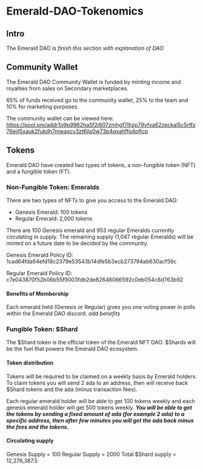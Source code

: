 # Emerald-DAO-Tokenomics

## Intro
The Emerald DAO is *finish this section with explanation of DAO*

## Community Wallet
The Emerald DAO Community Wallet is funded by minting income and royalties from sales on Secondary marketplaces.

65% of funds received go to the community wallet, 25% to the team and 10% for marketing purposes.

The community wallet can be viewed here: https://pool.pm/addr1q9p9962ha5f2j607zmhgf7lhzp79vfxa62zeckal5c5rtfz76ejjl5xauk2fukdh7mjeaxcv3zt6jls0w73p4qxahffq4pflcp

## Tokens
Emerald DAO have created two types of tokens, a non-fungible token (NFT) and a fungible token (FT).

### Non-Fungible Token: Emeralds
There are two types of NFTs to give you access to the Emerald DAO:
 * Genesis Emerald: 100 tokens
 * Regular Emerald: 2,000 tokens

There are 100 Genesis emerald and 953 regular Emeralds currently circulating in supply. 
The remaining supply (1,047 regular Emeralds) will be minted on a future date to be decided by the community.

Genesis Emerald Policy ID: 1cad64fda64efd18c2379e53543b14dfe5b3ecb273794ab630acf59c

Regular Emerald Policy ID: c7e043870f52b06b55f9003fdb2de82646066592c0eb054c8d763b92

#### Benefits of Membership
Each emerald held (Genesis or Regular) gives you one voting power in polls within the Emerald DAO discord.
*add benefits*

### Fungible Token: $Shard
The $Shard token is the official token of the Emerald NFT DAO. $Shards will be the fuel that powers the Emerald DAO ecosystem.

#### Token distribution
Tokens will be required to be claimed on a weekly basis by Emerald holders.
To claim tokens you will send 2 ada to an address, then will receive back $Shard tokens and the ada (minus transaction fees).

Each regular emerald holder will be able to get 100 tokens weekly and each genesis emerald holder will get 500 tokens weekly.
***You will be able to get the tokens by sending a fixed amount of ada (for example 2 ada) to a specific address, 
then after few minutes you will get the ada back minus the fees and the tokens.***

#### Circulating supply

Genesis Supply = 100
Regular Supply = 2000
Total $Shard supply = 12,276,387.5

